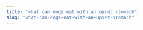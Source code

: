 ```yaml
---
title: "what can dogs eat with an upset stomach"
slug: "what-can-dogs-eat-with-an-upset-stomach"
---
```


